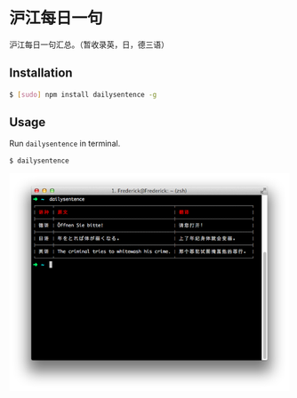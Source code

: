 # 沪江每日一句

沪江每日一句汇总。（暂收录英，日，德三语）

## Installation
```bash
$ [sudo] npm install dailysentence -g
```

## Usage
Run `dailysentence` in terminal.
```bash
$ dailysentence
```
![Demo](https://github.com/Frederick-S/HJDailySentence/blob/master/screenshot.png?raw=true)

